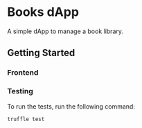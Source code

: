 # Books dApp

A simple dApp to manage a book library.

## Getting Started

### Frontend

### Testing

To run the tests, run the following command:

```bash
truffle test
```
